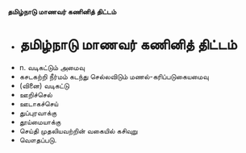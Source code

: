 **தமிழ்நாடு மாணவர் கணினித் திட்டம்**
- # தமிழ்நாடு மாணவர் கணினித் திட்டம்
- n. வடிகட்டும் அமைவு
- கசடகற்றி நீர்மம் கடந்து செல்லவிடும் மணல்-கரிப்படுகையமைவு
- (வினை) வடிகட்டு
- ஊறிச்செல்
- ஊடாகச்செய்
- துப்புரவாக்கு
- தூய்மையாக்கு
- செய்தி முதலியவற்றின் வகையில் கசிவுறு
- வௌதப்படு.

